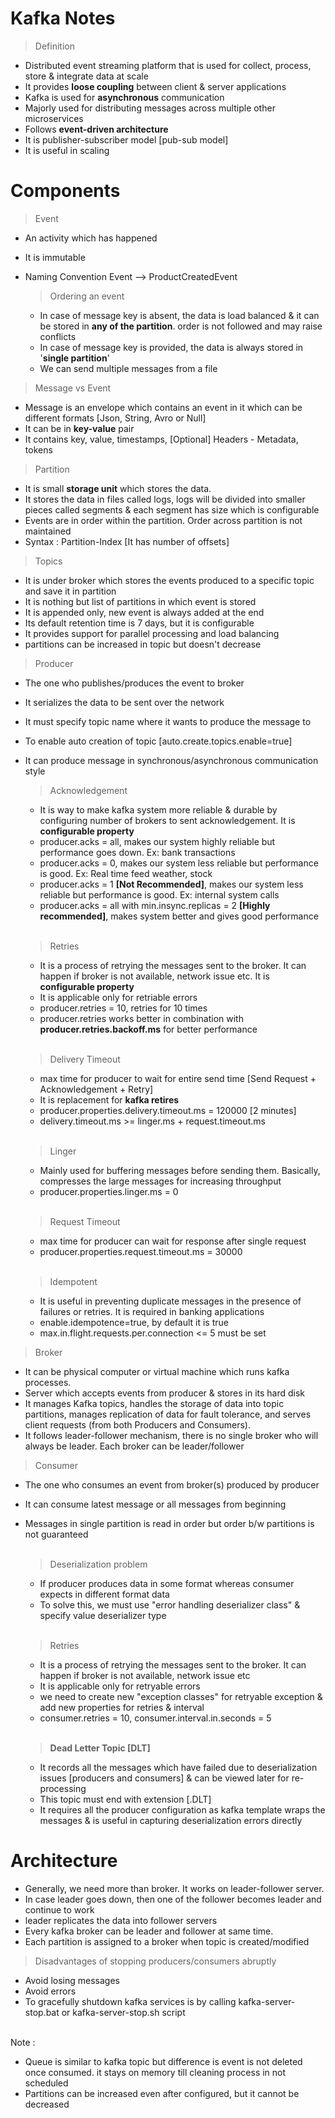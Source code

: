# Kafka Notes

> Definition
- Distributed event streaming platform that is used for collect, process, store & integrate data at scale
- It provides **loose coupling** between client & server applications
- Kafka is used for **asynchronous** communication
- Majorly used for distributing messages across multiple other microservices
- Follows **event-driven architecture**
- It is publisher-subscriber model [pub-sub model]
- It is useful in scaling

# Components

> Event
- An activity which has happened 
- It is immutable
- Naming Convention
<Noun><Action>Event --> ProductCreatedEvent

  > Ordering an event
  - In case of message key is absent, the data is load balanced & it can be stored in **any of the partition**. order is not followed and may raise conflicts
  - In case of message key is provided, the data is always stored in '**single partition**'
  - We can send multiple messages from a file

> Message vs Event
- Message is an envelope which contains an event in it which can be different formats [Json, String, Avro or Null]
- It can be in **key-value** pair
- It contains key, value, timestamps, [Optional] Headers - Metadata, tokens 

> Partition
- It is small **storage unit** which stores the data.
- It stores the data in files called logs, logs will be divided into smaller pieces called segments & each segment has size which is configurable
- Events are in order within the partition. Order across partition is not maintained
- Syntax : Partition-Index [It has number of offsets] 

> Topics
- It is under broker which stores the events produced to a specific topic and save it in partition
- It is nothing but list of partitions in which event is stored
- It is appended only, new event is always added at the end 
- Its default retention time is 7 days, but it is configurable
- It provides support for parallel processing and load balancing
- partitions can be increased in topic but doesn't decrease 

> Producer
- The one who publishes/produces the event to broker
- It serializes the data to be sent over the network
- It must specify topic name where it wants to produce the message to
- To enable auto creation of topic [auto.create.topics.enable=true]
- It can produce message in synchronous/asynchronous communication style

    > Acknowledgement
    - It is way to make kafka system more reliable & durable by configuring number of brokers to sent acknowledgement. It is **configurable property**
    - producer.acks = all, makes our system highly reliable but performance goes down. Ex: bank transactions
    - producer.acks = 0, makes our system less reliable but performance is good. Ex: Real time feed weather, stock
    - producer.acks = 1 **[Not Recommended]**, makes our system less reliable but performance is good. Ex: internal system calls
    - producer.acks = all with min.insync.replicas = 2 **[Highly recommended]**, makes system better and gives good performance<br><br>

    > Retries
    - It is a process of retrying the messages sent to the broker. It can happen if broker is not available, network issue etc. It is **configurable property**
    - It is applicable only for retriable errors
    - producer.retries = 10, retries for 10 times
    - producer.retries works better in combination with **producer.retries.backoff.ms** for better performance<br><br>
 
    > Delivery Timeout
    - max time for producer to wait for entire send time [Send Request + Acknowledgement + Retry]
    - It is replacement for **kafka retires**
    - producer.properties.delivery.timeout.ms = 120000 [2 minutes]
    - delivery.timeout.ms >= linger.ms + request.timeout.ms<br><br>

    > Linger
    - Mainly used for buffering messages before sending them. Basically, compresses the large messages for increasing throughput
    - producer.properties.linger.ms = 0<br><br>

    > Request Timeout
    - max time for producer can wait for response after single request
    - producer.properties.request.timeout.ms = 30000<br><br>
 
    > Idempotent
    - It is useful in preventing duplicate messages in the presence of failures or retries. It is required in banking applications
    - enable.idempotence=true, by default it is true
    - max.in.flight.requests.per.connection <= 5 must be set

> Broker
- It can be physical computer or virtual machine which runs kafka processes.
- Server which accepts events from producer & stores in its hard disk
- It manages Kafka topics, handles the storage of data into topic partitions, 
  manages replication of data for fault tolerance, and serves client requests (from both Producers and Consumers).
- It follows leader-follower mechanism, there is no single broker who will always be leader. Each broker can be leader/follower

> Consumer
- The one who consumes an event from broker(s) produced by producer
- It can consume latest message or all messages from beginning
- Messages in single partition is read in order but order b/w partitions is not guaranteed <br><br>

  > Deserialization problem
    - If producer produces data in some format whereas consumer expects in different format data
    - To solve this, we must use "error handling deserializer class" & specify value deserializer type <br><br>
 
  > Retries
  - It is a process of retrying the messages sent to the broker. It can happen if broker is not available, network issue etc
  - It is applicable only for retryable errors
  - we need to create new "exception classes" for retryable exception & add new properties for retries & interval 
  - consumer.retries = 10, consumer.interval.in.seconds = 5 <br><br>

  > **Dead Letter Topic [DLT]**
    - It records all the messages which have failed due to deserialization issues [producers and consumers] & can be viewed later for re-processing
    - This topic must end with extension [.DLT]
    - It requires all the producer configuration as kafka template wraps the messages & is useful in capturing deserialization errors directly


# Architecture
- Generally, we need more than broker. It works on leader-follower server. 
- In case leader goes down, then one of the follower becomes leader and continue to work
- leader replicates the data into follower servers
- Every kafka broker can be leader and follower at same time.
- Each partition is assigned to a broker when topic is created/modified

> Disadvantages of stopping producers/consumers abruptly
- Avoid losing messages
- Avoid errors
- To gracefully shutdown kafka services is by calling kafka-server-stop.bat or kafka-server-stop.sh script

<br>Note : 
- Queue is similar to kafka topic but difference is event is not deleted once consumed. it stays on memory till cleaning process in not scheduled 
- Partitions can be increased even after configured, but it cannot be decreased
